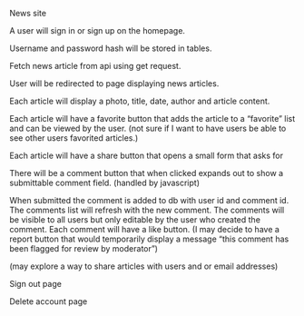 News site

A user will sign in or sign up on the homepage.  

Username and password hash will be stored in tables. 

Fetch news article from api using get request.

User will be redirected to page displaying news articles.

Each article will display a photo, title, date, author and article content. 

Each article will have a favorite button that adds the article to a “favorite” list and can be viewed by the user. (not sure if I want to have users be able to see other users favorited articles.)

Each article will have a share button that opens a small form that asks for 

There will be a comment button that when clicked expands out to show a submittable comment field. (handled by javascript)

When submitted the comment is added to db with user id and comment id. The comments list will refresh with the new comment.  The comments will be visible to all users but only editable by the user who created the comment.  Each comment will have a like button.  (I may decide to have a report button that would temporarily display a message “this comment has been flagged for review by moderator”)

(may explore a way to share articles with users and or email addresses)

Sign out page

Delete account page
